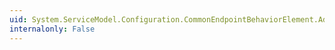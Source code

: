 ```yaml
---
uid: System.ServiceModel.Configuration.CommonEndpointBehaviorElement.Add(System.ServiceModel.Configuration.BehaviorExtensionElement)
internalonly: False
---
```

